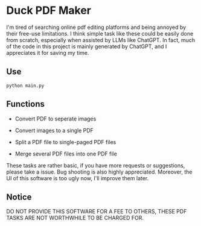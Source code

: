 # Duck PDF Maker

I'm tired of searching online pdf editing platforms and being annoyed by their free-use limitations. I think simple task like these could be easily done from scratch, especially when assisted by LLMs like ChatGPT. In fact, much of the code in this project is mainly generated by ChatGPT, and I appreciates it for saving my time.

## Use

```shell
python main.py
```

## Functions

- Convert PDF to seperate images

- Convert images to a single PDF

- Split a PDF file to single-paged PDF files

- Merge several PDF files into one PDF file

These tasks are rather basic, if you have more requests or suggestions, please take a issue. Bug shooting is also highly appreciated. Moreover, the UI of this software is too ugly now, I'll improve them later.

## Notice

DO NOT PROVIDE THIS SOFTWARE FOR A FEE TO OTHERS, THESE PDF TASKS ARE NOT WORTHWHILE TO BE CHARGED FOR.